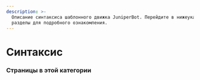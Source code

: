 ```yaml
---
description: >-
  Описание синтаксиса шаблонного движка JuniperBot. Перейдите в нижеуказанные
  разделы для подробного ознакомления.
---
```


# Синтаксис

### Страницы в этой категории

